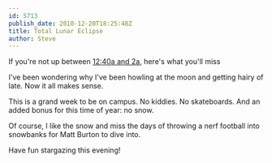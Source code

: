 ```yaml
---
id: 5713
publish_date: 2010-12-20T18:25:48Z
title: Total Lunar Eclipse
author: Steve
---
```

If you're not up between [12:40a and 2a](http://news.cnet.com/8301-13506_3-20026147-17.html), here's what you'll miss

I've been wondering why I've been howling at the moon and getting hairy of late. Now it all makes sense.

This is a grand week to be on campus. No kiddies. No skateboards. And an added bonus for this time of year: no snow.

Of course, I like the snow and miss the days of throwing a nerf football into snowbanks for Matt Burton to dive into.

Have fun stargazing this evening!